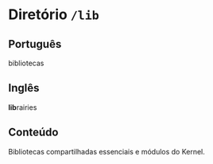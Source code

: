 # Diretório `/lib`

## Português

bibliotecas


## Inglês

<b>lib</b>rairies

## Conteúdo

Bibliotecas compartilhadas essenciais e módulos do Kernel.
